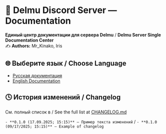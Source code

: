 # 🎨 Delmu Discord Server — Documentation

**Единый центр документации для сервера Delmu** / 
**Delmu Server Single Documentation Center**\
✍️ **Authors:** Mr_Kinako, Iris

## 🌐 Выберите язык / Choose Language
- [Русская документация](./DSDD_RU.md)
- [English Documentation](./DSDD_EN.md)

## 🕓 История изменений / Changelog
См. полный список в / See the full list at [CHANGELOG.md](./CHANGELOG.md)

`- **0.1.0 (17.09.2025; 15:15)** — Пример текста изменений` / `- **0.1.0 (09/17/2025; 15:15)** — Example of changelog`
